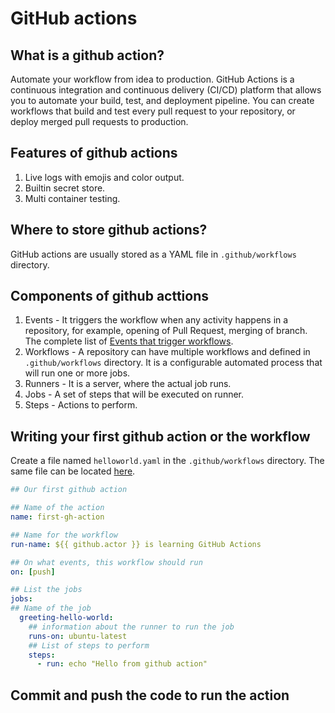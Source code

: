 # GitHub actions

## What is a github action?

Automate your workflow from idea to production. GitHub Actions is a continuous
integration and continuous delivery (CI/CD) platform that allows you to automate
your build, test, and deployment pipeline. You can create workflows that build
and test every pull request to your repository, or deploy merged pull requests
to production.

## Features of github actions

1. Live logs with emojis and color output.
2. Builtin secret store.
3. Multi container testing.

## Where to store github actions?

GitHub actions are usually stored as a YAML file in `.github/workflows`
directory.

## Components of github acttions

1. Events - It triggers the workflow when any activity happens in a repository,
for example, opening of Pull Request, merging of branch. The complete list of
[Events that trigger workflows](https://docs.github.com/en/actions/using-workflows/events-that-trigger-workflows).
2. Workflows - A repository can have multiple workflows and defined in `.github/workflows`
directory. It is a configurable automated process that will run one or more jobs.
3. Runners - It is a server, where the actual job runs.
4. Jobs - A set of steps that will be executed on runner.
5. Steps - Actions to perform.

## Writing your first github action or the workflow

Create a file named `helloworld.yaml` in the `.github/workflows` directory. The
same file can be located [here](../../.github/workflows/helloworld.yaml).

```yaml
## Our first github action

## Name of the action
name: first-gh-action

## Name for the workflow
run-name: ${{ github.actor }} is learning GitHub Actions

## On what events, this workflow should run
on: [push]

## List the jobs
jobs:
## Name of the job
  greeting-hello-world:
    ## information about the runner to run the job
    runs-on: ubuntu-latest
    ## List of steps to perform
    steps:
      - run: echo "Hello from github action"
```

## Commit and push the code to run the action

